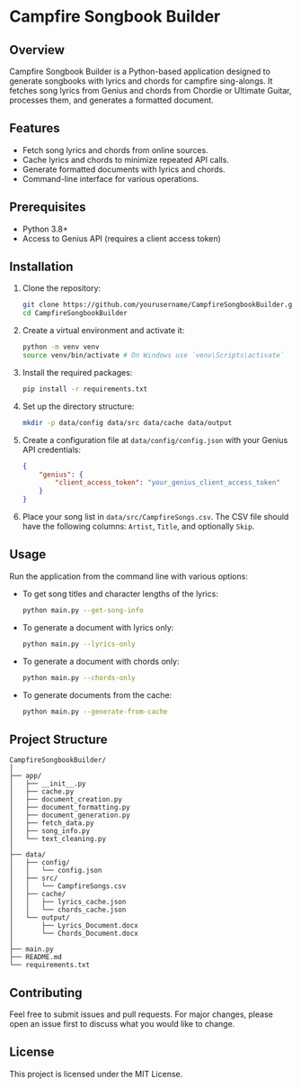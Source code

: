 
# Campfire Songbook Builder

## Overview

Campfire Songbook Builder is a Python-based application designed to generate songbooks with lyrics and chords for campfire sing-alongs. It fetches song lyrics from Genius and chords from Chordie or Ultimate Guitar, processes them, and generates a formatted document.

## Features

- Fetch song lyrics and chords from online sources.
- Cache lyrics and chords to minimize repeated API calls.
- Generate formatted documents with lyrics and chords.
- Command-line interface for various operations.

## Prerequisites

- Python 3.8+
- Access to Genius API (requires a client access token)

## Installation

1. Clone the repository:
   ```sh
   git clone https://github.com/yourusername/CampfireSongbookBuilder.git
   cd CampfireSongbookBuilder
   ```

2. Create a virtual environment and activate it:
   ```sh
   python -m venv venv
   source venv/bin/activate # On Windows use `venv\Scripts\activate`
   ```

3. Install the required packages:
   ```sh
   pip install -r requirements.txt
   ```

4. Set up the directory structure:
   ```sh
   mkdir -p data/config data/src data/cache data/output
   ```

5. Create a configuration file at `data/config/config.json` with your Genius API credentials:
   ```json
   {
       "genius": {
           "client_access_token": "your_genius_client_access_token"
       }
   }
   ```

6. Place your song list in `data/src/CampfireSongs.csv`. The CSV file should have the following columns: `Artist`, `Title`, and optionally `Skip`.

## Usage

Run the application from the command line with various options:

- To get song titles and character lengths of the lyrics:
  ```sh
  python main.py --get-song-info
  ```

- To generate a document with lyrics only:
  ```sh
  python main.py --lyrics-only
  ```

- To generate a document with chords only:
  ```sh
  python main.py --chords-only
  ```

- To generate documents from the cache:
  ```sh
  python main.py --generate-from-cache
  ```

## Project Structure

```
CampfireSongbookBuilder/
│
├── app/
│   ├── __init__.py
│   ├── cache.py
│   ├── document_creation.py
│   ├── document_formatting.py
│   ├── document_generation.py
│   ├── fetch_data.py
│   ├── song_info.py
│   └── text_cleaning.py
│
├── data/
│   ├── config/
│   │   └── config.json
│   ├── src/
│   │   └── CampfireSongs.csv
│   ├── cache/
│   │   ├── lyrics_cache.json
│   │   └── chords_cache.json
│   └── output/
│       ├── Lyrics_Document.docx
│       └── Chords_Document.docx
│
├── main.py
├── README.md
└── requirements.txt
```

## Contributing

Feel free to submit issues and pull requests. For major changes, please open an issue first to discuss what you would like to change.

## License

This project is licensed under the MIT License.
